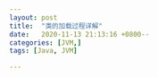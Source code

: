 ```yaml
---
layout: post
title:  "类的加载过程详解"
date:   2020-11-13 21:13:16 +0800--
categories: [JVM,]
tags: [Java, JVM]  

---
```


  

​    
